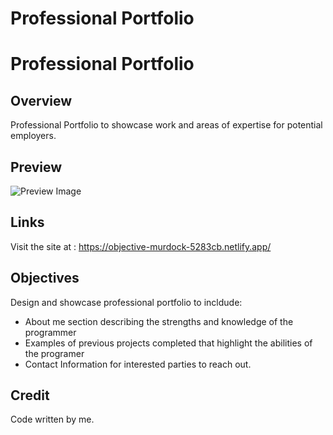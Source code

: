 # Professional Portfolio

# Professional Portfolio

## Overview
Professional Portfolio to showcase work and areas of expertise for potential employers. 

## Preview

![Preview Image](https://cdn.discordapp.com/attachments/839393191882653707/839410425237602345/unknown.png)

## Links
Visit the site at : https://objective-murdock-5283cb.netlify.app/

## Objectives
Design and showcase professional portfolio to incldude: 
   
* About me section describing the strengths and knowledge of the programmer  
* Examples of previous projects completed that highlight the abilities of the programer  
* Contact Information for interested parties to reach out. 

## Credit 
Code written by me.   



















